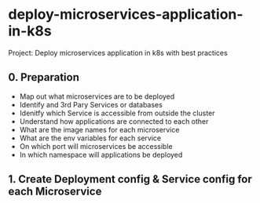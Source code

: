 # deploy-microservices-application-in-k8s
Project: Deploy microservices application in k8s with best practices

## 0. Preparation
- Map out what microservices are to be deployed
- Identify and 3rd Pary Services or databases
- Idenitfy which Service is accessible from outside the cluster
- Understand how applications are connected to each other
- What are the image names for each microservice
- What are the env variables for each service
- On which port will microservices be accessible
- In which namespace will applications be deployed

## 1. Create Deployment config & Service config for each Microservice


